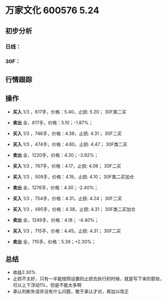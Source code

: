 # 万家文化 600576 5.24
## 初步分析
### 日线：
  
### 30F：
  
## 行情跟踪
  
## 操作
  - **买入** 1/3 ，617手，价格：5.40，止损: 5.20； 30F类二买
  - **卖出** 全，617手，价格：5.10；-1.87%；

  - **买入** 1/3 ，746手，价格：4.38，止损: 4.31； 30F二买
  - **买入** 1/3 ，474手，价格：4.60，止损: 4.47； 30F类二买
  - **卖出** 全，1220手，价格：4.30；-3.92%；

  - **买入** 1/3 ，767手，价格：4.17，止损: 4.06； 30F二买
  - **买入** 1/3 ，509手，价格：4.19，止损: 4.10； 30F类二买加仓
  - **卖出** 全，1276手，价格：4.30；-2.40%；

  - **买入** 1/3 ，754手，价格：4.31，止损: 4.24； 30F二买
  - **买入** 1/3 ，495手，价格：4.38，止损: 4.31； 30F类二买加仓
  - **卖出** 全，1249手，价格：4.18； -4.40%；

  - **买入** 1/3 ，715手，价格：4.45，止损: 4.31； 30F二买
  - **卖出** 全，715手，价格：5.39；+2.30%；

## 总结
  - 收益2.30%
  - 止损不太好，只有一半能按照设置的止损去执行的时候，就是写下来的那些，可以上下浮动1%，但是不能太多啊
  - 承认判断失误并没有什么问题，敢于承认才对，再加以改正
  